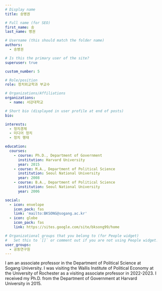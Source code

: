 ```yaml
---
# Display name
title: 송병권

# Full name (for SEO)
first_name: 송
last_name: 병권

# Username (this should match the folder name)
authors:
  - 송병권

# Is this the primary user of the site?
superuser: true

custom_number: 5

# Role/position
role: 정치외교학과 부교수

# Organizations/Affiliations
organizations:
  - name: 서강대학교

# Short bio (displayed in user profile at end of posts)
bio: 

interests:
  - 정치경제
  - 미디어 정치
  - 정치 행태

education:
  courses:
    - course: Ph.D., Department of Government
      institution: Harvard University
      year: 2015
    - course: M.A., Department of Political Science
      institution: Seoul National University
      year: 2008
    - course: B.A., Department of Political Science
      institution: Seoul National University
      year: 2006

social:
  - icon: envelope
    icon_pack: fas
    link: 'mailto:BKSONG@sogang.ac.kr'
  - icon: globe
    icon_pack: fas
    link: https://sites.google.com/site/bksong99/home

# Organizational groups that you belong to (for People widget)
#   Set this to `[]` or comment out if you are not using People widget.
user_groups:
  - 공동연구원
---
```

I am an associate professor in the Department of Political Science at Sogang University. I was visiting the Wallis Institute of Political Economy at the University of Rochester as a visiting associate professor in 2022-2023. I received my Ph.D. from the Department of Government at Harvard University in 2015.
